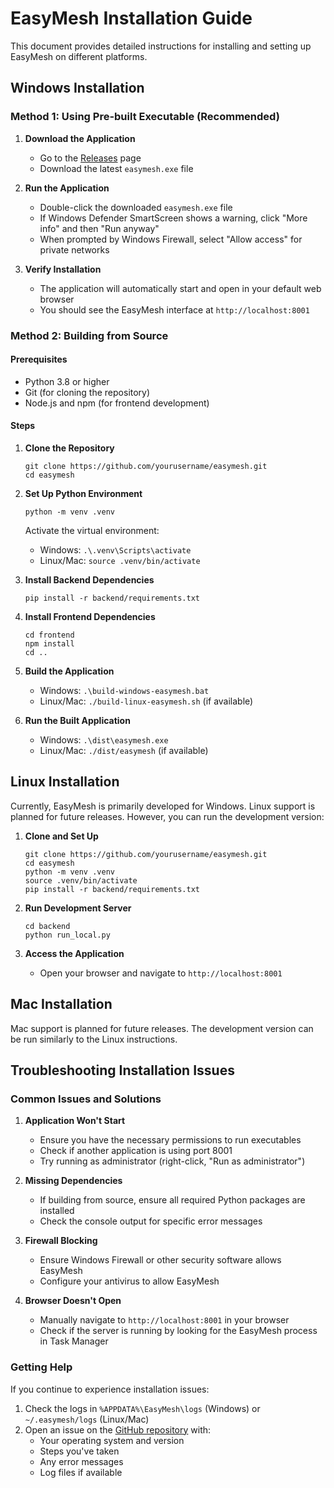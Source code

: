 # EasyMesh Installation Guide

This document provides detailed instructions for installing and setting up EasyMesh on different platforms.

## Windows Installation

### Method 1: Using Pre-built Executable (Recommended)

1. **Download the Application**
   - Go to the [Releases](https://github.com/yourusername/easymesh/releases) page
   - Download the latest `easymesh.exe` file

2. **Run the Application**
   - Double-click the downloaded `easymesh.exe` file
   - If Windows Defender SmartScreen shows a warning, click "More info" and then "Run anyway"
   - When prompted by Windows Firewall, select "Allow access" for private networks

3. **Verify Installation**
   - The application will automatically start and open in your default web browser
   - You should see the EasyMesh interface at `http://localhost:8001`

### Method 2: Building from Source

#### Prerequisites
- Python 3.8 or higher
- Git (for cloning the repository)
- Node.js and npm (for frontend development)

#### Steps

1. **Clone the Repository**
   ```
   git clone https://github.com/yourusername/easymesh.git
   cd easymesh
   ```

2. **Set Up Python Environment**
   ```
   python -m venv .venv
   ```

   Activate the virtual environment:
   - Windows: `.\.venv\Scripts\activate`
   - Linux/Mac: `source .venv/bin/activate`

3. **Install Backend Dependencies**
   ```
   pip install -r backend/requirements.txt
   ```

4. **Install Frontend Dependencies**
   ```
   cd frontend
   npm install
   cd ..
   ```

5. **Build the Application**
   - Windows: `.\build-windows-easymesh.bat`
   - Linux/Mac: `./build-linux-easymesh.sh` (if available)

6. **Run the Built Application**
   - Windows: `.\dist\easymesh.exe`
   - Linux/Mac: `./dist/easymesh` (if available)

## Linux Installation

Currently, EasyMesh is primarily developed for Windows. Linux support is planned for future releases. However, you can run the development version:

1. **Clone and Set Up**
   ```
   git clone https://github.com/yourusername/easymesh.git
   cd easymesh
   python -m venv .venv
   source .venv/bin/activate
   pip install -r backend/requirements.txt
   ```

2. **Run Development Server**
   ```
   cd backend
   python run_local.py
   ```

3. **Access the Application**
   - Open your browser and navigate to `http://localhost:8001`

## Mac Installation

Mac support is planned for future releases. The development version can be run similarly to the Linux instructions.

## Troubleshooting Installation Issues

### Common Issues and Solutions

1. **Application Won't Start**
   - Ensure you have the necessary permissions to run executables
   - Check if another application is using port 8001
   - Try running as administrator (right-click, "Run as administrator")

2. **Missing Dependencies**
   - If building from source, ensure all required Python packages are installed
   - Check the console output for specific error messages

3. **Firewall Blocking**
   - Ensure Windows Firewall or other security software allows EasyMesh
   - Configure your antivirus to allow EasyMesh

4. **Browser Doesn't Open**
   - Manually navigate to `http://localhost:8001` in your browser
   - Check if the server is running by looking for the EasyMesh process in Task Manager

### Getting Help

If you continue to experience installation issues:

1. Check the logs in `%APPDATA%\EasyMesh\logs` (Windows) or `~/.easymesh/logs` (Linux/Mac)
2. Open an issue on the [GitHub repository](https://github.com/yourusername/easymesh/issues) with:
   - Your operating system and version
   - Steps you've taken
   - Any error messages
   - Log files if available